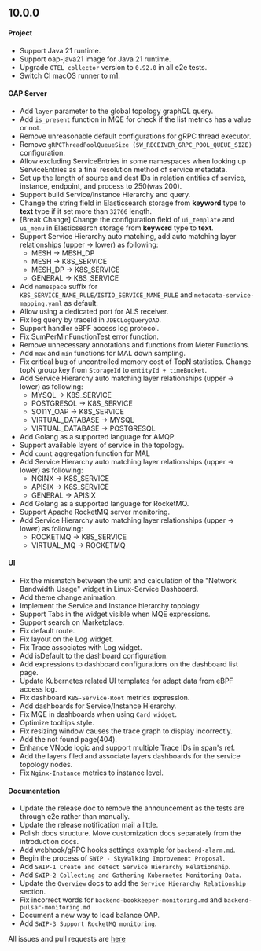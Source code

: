 ## 10.0.0

#### Project
* Support Java 21 runtime.
* Support oap-java21 image for Java 21 runtime.
* Upgrade `OTEL collector` version to `0.92.0` in all e2e tests.
* Switch CI macOS runner to m1.

#### OAP Server

* Add `layer` parameter to the global topology graphQL query.
* Add `is_present` function in MQE for check if the list metrics has a value or not.
* Remove unreasonable default configurations for gRPC thread executor.
* Remove `gRPCThreadPoolQueueSize (SW_RECEIVER_GRPC_POOL_QUEUE_SIZE)` configuration.
* Allow excluding ServiceEntries in some namespaces when looking up ServiceEntries as a final resolution method of
  service metadata.
* Set up the length of source and dest IDs in relation entities of service, instance, endpoint, and process to 250(was
  200).
* Support build Service/Instance Hierarchy and query.
* Change the string field in Elasticsearch storage from **keyword** type to **text** type if it set more than `32766` length.
* [Break Change] Change the configuration field of `ui_template` and `ui_menu` in Elasticsearch storage from **keyword** type to **text**.
* Support Service Hierarchy auto matching, add auto matching layer relationships (upper -> lower) as following:
  - MESH -> MESH_DP
  - MESH -> K8S_SERVICE
  - MESH_DP -> K8S_SERVICE
  - GENERAL -> K8S_SERVICE
* Add `namespace` suffix for `K8S_SERVICE_NAME_RULE/ISTIO_SERVICE_NAME_RULE` and `metadata-service-mapping.yaml` as default.
* Allow using a dedicated port for ALS receiver.
* Fix log query by traceId in `JDBCLogQueryDAO`.
* Support handler eBPF access log protocol.
* Fix SumPerMinFunctionTest error function.
* Remove unnecessary annotations and functions from Meter Functions.
* Add `max` and `min` functions for MAL down sampling.
* Fix critical bug of uncontrolled memory cost of TopN statistics. Change topN group key from `StorageId` to `entityId + timeBucket`.
* Add Service Hierarchy auto matching layer relationships (upper -> lower) as following:
  - MYSQL -> K8S_SERVICE
  - POSTGRESQL -> K8S_SERVICE
  - SO11Y_OAP -> K8S_SERVICE
  - VIRTUAL_DATABASE -> MYSQL
  - VIRTUAL_DATABASE -> POSTGRESQL
* Add Golang as a supported language for AMQP.
* Support available layers of service in the topology.
* Add `count` aggregation function for MAL
* Add Service Hierarchy auto matching layer relationships (upper -> lower) as following:
  - NGINX -> K8S_SERVICE
  - APISIX -> K8S_SERVICE
  - GENERAL -> APISIX
* Add Golang as a supported language for RocketMQ.
* Support Apache RocketMQ server monitoring.
* Add Service Hierarchy auto matching layer relationships (upper -> lower) as following:
  - ROCKETMQ -> K8S_SERVICE
  - VIRTUAL_MQ -> ROCKETMQ

#### UI

* Fix the mismatch between the unit and calculation of the "Network Bandwidth Usage" widget in Linux-Service Dashboard.
* Add theme change animation.
* Implement the Service and Instance hierarchy topology.
* Support Tabs in the widget visible when MQE expressions.
* Support search on Marketplace.
* Fix default route.
* Fix layout on the Log widget.
* Fix Trace associates with Log widget.
* Add isDefault to the dashboard configuration.
* Add expressions to dashboard configurations on the dashboard list page.
* Update Kubernetes related UI templates for adapt data from eBPF access log. 
* Fix dashboard `K8S-Service-Root` metrics expression.
* Add dashboards for Service/Instance Hierarchy.
* Fix MQE in dashboards when using `Card widget`.
* Optimize tooltips style.
* Fix resizing window causes the trace graph to display incorrectly.
* Add the not found page(404).
* Enhance VNode logic and support multiple Trace IDs in span's ref.
* Add the layers filed and associate layers dashboards for the service topology nodes.
* Fix `Nginx-Instance` metrics to instance level.

#### Documentation

* Update the release doc to remove the announcement as the tests are through e2e rather than manually.
* Update the release notification mail a little.
* Polish docs structure. Move customization docs separately from the introduction docs.
* Add webhook/gRPC hooks settings example for `backend-alarm.md`.
* Begin the process of `SWIP - SkyWalking Improvement Proposal`.
* Add `SWIP-1 Create and detect Service Hierarchy Relationship`.
* Add `SWIP-2 Collecting and Gathering Kubernetes Monitoring Data`.
* Update the `Overview` docs to add the `Service Hierarchy Relationship` section.
* Fix incorrect words for `backend-bookkeeper-monitoring.md` and `backend-pulsar-monitoring.md`
* Document a new way to load balance OAP.
* Add `SWIP-3 Support RocketMQ monitoring`.

All issues and pull requests are [here](https://github.com/apache/skywalking/milestone/202?closed=1)
